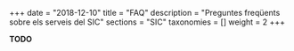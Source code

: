 
+++
date = "2018-12-10"
title = "FAQ"
description = "Preguntes freqüents sobre els serveis del SIC"
sections = "SIC"
taxonomies = []
weight = 2
+++

**TODO**
